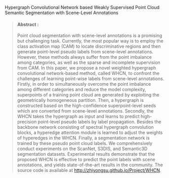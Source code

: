 Hypergraph Convolutional Network based Weakly Supervised Point Cloud Semantic Segmentation with Scene-Level Annotations

> #### Abstract :
> Point cloud segmentation with scene-level annotations is a promising but challenging task.
Currently, the most popular way is to employ the class activation map (CAM) to locate
discriminative regions and then generate point-level pseudo labels from scene-level annotations.
However, these methods always suffer from the point imbalance among categories, as well as
the sparse and incomplete supervision from CAM. In this paper, we propose a novel weighted
hypergraph convolutional network-based method, called WHCN, to confront the challenges
of learning point-wise labels from scene-level annotations. Firstly, in order to simultaneously
overcome the point imbalance among different categories and reduce the model complexity,
superpoints of a training point cloud are generated by exploiting the geometrically homogeneous
partition. Then, a hypergraph is constructed based on the high-confidence superpoint-level seeds
which are converted from scene-level annotations. Secondly, the WHCN takes the hypergraph
as input and learns to predict high-precision point-level pseudo labels by label propagation.
Besides the backbone network consisting of spectral hypergraph convolution blocks, a hyperedge
attention module is learned to adjust the weights of hyperedges in the WHCN. Finally, a
segmentation network is trained by these pseudo point cloud labels. We comprehensively conduct
experiments on the ScanNet, S3DIS, and Semantic3D segmentation datasets. Experimental
results demonstrate that the proposed WHCN is effective to predict the point labels with scene
annotations, and yields state-of-the-art results in the community. The source code is available at
http://zhiyongsu.github.io/Project/WHCN.







